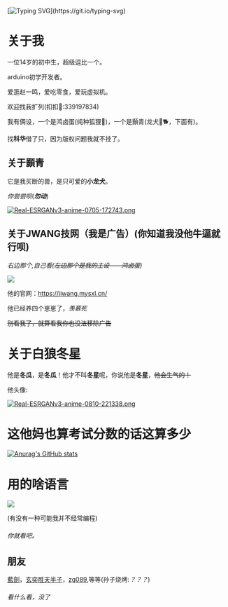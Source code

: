 
[![Typing SVG](https://readme-typing-svg.demolab.com?font=Fira+Code&pause=1000&width=435&lines=%23+%E9%99%88%E9%93%A0%E6%88%91%E6%93%8D%E4%BD%A0%E5%A6%88;%23%23+%E5%A5%BD%E5%85%84%E5%BC%9F%EF%BC%9A%E8%93%9D%E8%8A%92%E3%80%81Fenris%E3%80%81JWANG%E6%8A%80%E7%BD%91;%E5%9C%88%E5%AD%90%E6%9C%AC%E5%B0%B1*%E4%B8%80%E7%9B%98%E6%95%A3%E6%B2%99*;%E5%88%AB%E6%8B%BF%E4%B8%BA%E5%9C%88%E5%AD%90%E5%A5%BD%E8%BF%99%E4%B8%AA%E7%90%86%E7%94%B1*%E8%83%A1%E4%BD%9C%E9%9D%9E%E4%B8%BA*)](https://git.io/typing-svg)



# 关于我

一位14岁的初中生，超级逗比一个。

arduino初学开发者。

爱逛赵一鸣，爱吃零食，爱玩虚拟机。

欢迎找我扩列(扣扣🐧:339197834)

我有俩设，一个是鸿卤蛋(纯种狐狸🦊)，一个是顥青(龙犬🐲🐕，下面有)。

找**科华**借了只，因为版权问题我就不挂了。

## 关于**顥青**

它是我买断的兽，是只可爱的**小龙犬**。

*你尝尝呗*(_**勿动**_)

[![Real-ESRGANv3-anime-0705-172743.png](https://i.postimg.cc/QMJrwnvB/Real-ESRGANv3-anime-0705-172743.png)]()


## 关于JWANG技网（我是广告）(你知道我没他牛逼就行呗)

*右边那个,自己看(~~左边那个是我的主设——鸿卤蛋~~)*

![](https://img.picui.cn/free/2025/06/29/6860929b41652.jpeg)

他的官网：https://jiwang.mysxl.cn/

他已经养四个崽崽了，*羡慕死*

~~别看我了，就算看我你也没法移除广告~~

# 关于**白狼冬星**

他是**冬瓜**，是**冬瓜**！他才不叫**冬星**呢，你说他是**冬星**，~~他会生气的！~~

他头像:

[![Real-ESRGANv3-anime-0810-221338.png](https://i.postimg.cc/XNKcR3LJ/Real-ESRGANv3-anime-0810-221338.png)](https://postimg.cc/s1XhWktd)



# 这他妈也算考试分数的话这算多少

[![Anurag's GitHub stats](https://github-readme-stats.vercel.app/api?username=xia865)](https://github.com/xia865/github-readme-stats)

# 用的啥语言

![](https://github-readme-stats.vercel.app/api/top-langs/?username=xia865&theme=gotham&hide_border=true&include_all_commits=true&count_private=false&layout=compact)

(有没有一种可能我并不经常编程)

###### 你就看吧。

## 朋友
[藍劍](https://github.com/lanjian123580)，[玄奕胜天半子](https://github.com/youshouyan)，[zg089](https://github.com/ZG089),等等(孙子烧烤:*？？？*)

###### 看什么看，没了

